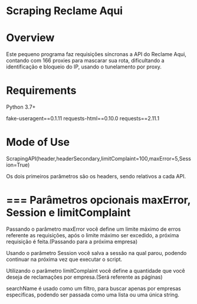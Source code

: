 
# Scraping Reclame Aqui

# Overview

Este pequeno programa faz requisições síncronas a API do Reclame Aqui,
contando com 166 proxies para mascarar sua rota, dificultando a identificação e bloqueio do IP,
usando o tunelamento por proxy.

# Requirements

Python 3.7+

fake-useragent==0.1.11
requests-html==0.10.0
requests==2.11.1


# Mode of Use

ScrapingAPI(header,headerSecondary,limitComplaint=100,maxError=5,Session=True)

Os dois primeiros parâmetros são os headers, sendo relativos a cada API.

===
    Parâmetros opcionais
        maxError, Session e limitComplaint
===

Passando o parâmetro maxError você define um limite máximo de erros referente as requisições,
após o limite máximo ser excedido, a próxima requisição é feita.(Passando para a próxima empresa)

Usando o parâmetro Session você salva a sessão na qual parou, podendo continuar na próxima vez
que executar o script.

Utilizando o parâmetro limitComplaint você define a quantidade que você deseja de reclamações por empresa.(Será referente as páginas)

searchName é usado como um filtro, para buscar apenas por empresas especificas, podendo ser passada como uma lista ou uma única string.